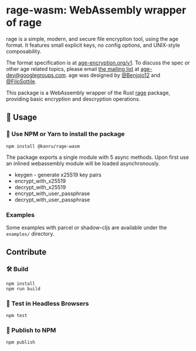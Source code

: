 # rage-wasm: WebAssembly wrapper of rage

rage is a simple, modern, and secure file encryption tool, using the age format.
It features small explicit keys, no config options, and UNIX-style
composability.

The format specification is at [age-encryption.org/v1](https://age-encryption.org/v1).
To discuss the spec or other age related topics, please email
[the mailing list](https://groups.google.com/d/forum/age-dev) at
age-dev@googlegroups.com. age was designed by
[@Benjojo12](https://twitter.com/Benjojo12) and
[@FiloSottile](https://twitter.com/FiloSottile).

This package is a WebAssembly wrapper of the Rust
[rage](https://github.com/str4d/rage) package, providing basic encryption and
descryption operations.

## 🚴 Usage

### 🐑 Use NPM or Yarn to install the package

```
npm install @kanru/rage-wasm
```

The package exports a single module with 5 async methods. Upon first use
an inlined webassembly module will be loaded asynchronously.

- keygen - generate x25519 key pairs
- encrypt_with_x25519
- decrypt_with_x25519
- encrypt_with_user_passphrase
- decrypt_with_user_passphrase

### Examples

Some examples with parcel or shadow-cljs are available under the `examples/` directory.

## Contribute

### 🛠️ Build

```
npm install
npm run build
```

### 🔬 Test in Headless Browsers

```
npm test
```

### 🎁 Publish to NPM

```
npm publish
```
